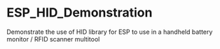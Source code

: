 # ESP_HID_Demonstration
Demonstrate the use of HID library for ESP to use in a handheld battery monitor / RFID scanner multitool
